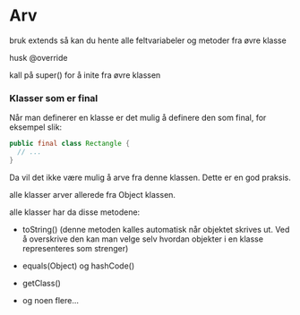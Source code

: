 # Arv

bruk extends så kan du hente alle feltvariabeler og metoder fra øvre klasse

husk @override

kall på super() for å inite fra øvre klassen

### Klasser som er final

Når man definerer en klasse er det mulig å definere den som final, for eksempel slik:

```java
public final class Rectangle {
  // ...
}
```

Da vil det ikke være mulig å arve fra denne klassen. Dette er en god praksis.

alle klasser arver allerede fra Object klassen.

alle klasser har da disse metodene:


- toString() (denne metoden kalles automatisk når objektet skrives ut. Ved å overskrive den kan man velge selv hvordan objekter i en klasse representeres som strenger)

- equals(Object) og hashCode() 

- getClass()

- og noen flere...

